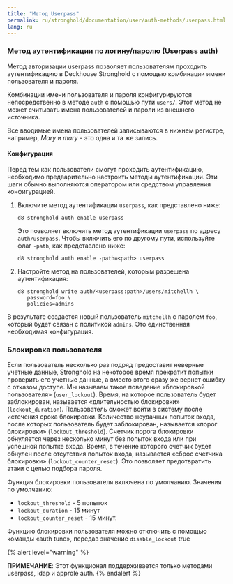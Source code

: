 ```yaml
---
title: "Метод Userpass"
permalink: ru/stronghold/documentation/user/auth-methods/userpass.html
lang: ru
---
```


### Метод аутентификации по логину/паролю (Userpass auth)

Метод авторизации userpass позволяет пользователям проходить аутентификацию в Deckhouse Stronghold с помощью комбинации имени пользователя и пароля.

Комбинации имени пользователя и пароля конфигурируются непосредственно в методе `auth` с помощью пути `users/`. Этот метод не может считывать имена пользователей и пароли из внешнего источника.

Все вводимые имена пользователей записываются в нижнем регистре, например, _Mary_ и _mary_ - это одна и та же запись.

#### Конфигурация

Перед тем как пользователи смогут проходить аутентификацию, необходимо предварительно настроить методы аутентификации. Эти шаги обычно выполняются оператором или средством управления конфигурацией.

1. Включите метод аутентификации `userpass`, как представлено ниже:

   ```shell
   d8 stronghold auth enable userpass
   ```

   Это позволяет включить метод аутентификации `userpass` по адресу `auth/userpass`. Чтобы включить его по другому пути, используйте флаг `-path`, как представлено ниже:

   ```shell
   d8 stronghold auth enable -path=<path> userpass
   ```

1. Настройте метод на пользователей, которым разрешена аутентификация:

   ```shell
   d8 stronghold write auth/<userpass:path>/users/mitchellh \
      password=foo \
      policies=admins
   ```

В результате создается новый пользователь `mitchellh` с паролем `foo`, который будет связан с политикой `admins`. Это единственная необходимая конфигурация.

### Блокировка пользователя

Если пользователь несколько раз подряд предоставит неверные учетные данные, Stronghold на некоторое время прекратит попытки проверить его учетные данные, а вместо этого сразу же вернет ошибку с отказом доступе. Мы называем такое поведение «блокировкой пользователя» (`user_lockout`). Время, на которое пользователь будет заблокирован, называется «длительностью блокировки» (`lockout_duration`). Пользователь сможет войти в систему после истечения срока блокировки. Количество неудачных попыток входа, после которых пользователь будет заблокирован, называется «порог блокировки» (`lockout_threshold`). Счетчик порога блокировки обнуляется через несколько минут без попыток входа или при успешной попытке входа. Время, в течение которого счетчик будет обнулен после отсутствия попыток входа, называется «сброс счетчика блокировки» (`lockout_counter_reset`). Это позволяет предотвратить атаки с целью подбора пароля.

Функция блокировки пользователя включена по умолчанию. Значения по умолчанию:
- `lockout_threshold` - 5 попыток
- `lockout_duration` - 15 минут
- `lockout_counter_reset` - 15 минут.

Функцию блокировки пользователя можно отключить с помощью команды «auth tune», передав значение `disable_lockout` true

{% alert level="warning" %}

**ПРИМЕЧАНИЕ**: Этот функционал поддерживается только методами userpass, ldap и approle auth.
{% endalert %}
